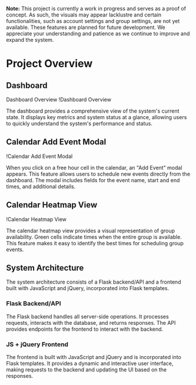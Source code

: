 **Note:** This project is currently a work in progress and serves as a proof of concept. As such, the visuals may appear lacklustre and certain functionalities, such as account settings and group settings, are not yet available. These features are planned for future development. We appreciate your understanding and patience as we continue to improve and expand the system.

# Project Overview
## Dashboard
Dashboard Overview
!Dashboard Overview

The dashboard provides a comprehensive view of the system's current state. It displays key metrics and system status at a glance, allowing users to quickly understand the system's performance and status.

## Calendar Add Event Modal
!Calendar Add Event Modal

When you click on a free hour cell in the calendar, an "Add Event" modal appears. This feature allows users to schedule new events directly from the dashboard. The modal includes fields for the event name, start and end times, and additional details.

## Calendar Heatmap View
!Calendar Heatmap View

The calendar heatmap view provides a visual representation of group availability. Green cells indicate times when the entire group is available. This feature makes it easy to identify the best times for scheduling group events.

## System Architecture
The system architecture consists of a Flask backend/API and a frontend built with JavaScript and jQuery, incorporated into Flask templates.

### Flask Backend/API
The Flask backend handles all server-side operations. It processes requests, interacts with the database, and returns responses. The API provides endpoints for the frontend to interact with the backend.

### JS + jQuery Frontend
The frontend is built with JavaScript and jQuery and is incorporated into Flask templates. It provides a dynamic and interactive user interface, making requests to the backend and updating the UI based on the responses.